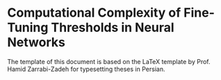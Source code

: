 # Computational Complexity of Fine-Tuning Thresholds in Neural Networks

The template of this document is based on the LaTeX template by Prof. Hamid Zarrabi-Zadeh for typesetting theses in Persian.
